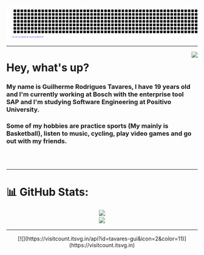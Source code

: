 ![gitartwork](gitartwork.svg)

---

<img align="right" height="250px" src="https://i.pinimg.com/originals/55/ba/ff/55baff26b6cc66fcd451633c26c181ca.jpg"/>
<h1 align="left">Hey, what's up?</h1>
<h3 align="left">My name is Guilherme Rodrigues Tavares, I have 19 years old and I'm currently working at Bosch with the enterprise tool SAP and I'm studying Software Engineering at Positivo University.</h3>
<h3 align="left">Some of my hobbies are practice sports (My mainly is Basketball), listen to music, cycling, play video games and go out with my friends.</h3>

<br><br>

---

# 📊 GitHub Stats:
<div align="center"> 
  
  ![](https://github-readme-streak-stats.herokuapp.com/?user=tavares-gui&theme=neon&hide_border=false)</br>
  ![](https://github-readme-stats.vercel.app/api/top-langs/?username=tavares-gui&theme=neon&hide_border=false&include_all_commits=false&count_private=false&layout=compact)
</div>

---

<div align="center"> 
  [![](https://visitcount.itsvg.in/api?id=tavares-gui&icon=2&color=11)](https://visitcount.itsvg.in)
</div>


